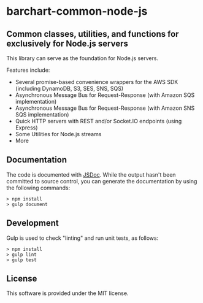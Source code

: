 # barchart-common-node-js
## Common classes, utilities, and functions for exclusively for Node.js servers

This library can serve as the foundation for Node.js servers.

Features include:

* Several promise-based convenience wrappers for the AWS SDK (including DynamoDB, S3, SES, SNS, SQS)
* Asynchronous Message Bus for Request-Response (with Amazon SQS implementation)
* Asynchronous Message Bus for Request-Response (with Amazon SNS SQS implementation)
* Quick HTTP servers with REST and/or Socket.IO endpoints (using Express)
* Some Utilities for Node.js streams
* More

## Documentation

The code is documented with [JSDoc](http://usejsdoc.org/). While the output hasn't been committed to source control, you can generate the documentation by using the following commands:

    > npm install
    > gulp document

## Development

Gulp is used to check "linting" and run unit tests, as follows:

    > npm install
    > gulp lint
    > gulp test

## License

This software is provided under the MIT license.